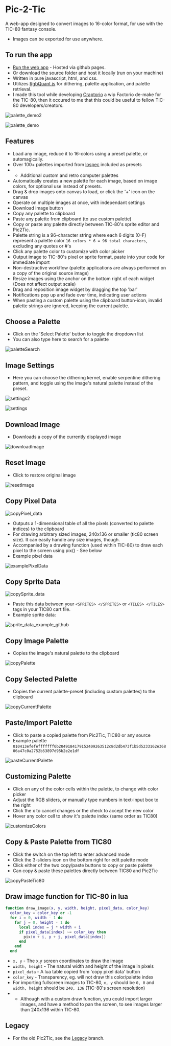 # Pic-2-Tic

A web-app designed to convert images to 16-color format, for use with the TIC-80 fantasy console.
- Images can be exported for use anywhere.

## To run the app
- [Run the web app](https://archaicvirus.github.io/Pic-2-Tic/) - Hosted via github pages.
- Or download the source folder and host it locally (run on your machine)
- Written in pure javascript, html, and css.
- Utilizes [RgbQuant.js](https://github.com/leeoniya/RgbQuant.js) for dithering, palette application, and palette retrieval.
- I made this tool while developing [Craptorio](https://github.com/archaicvirus/Craptorio) a wip Factorio de-make for the TIC-80, then it occured to me that this could be useful to fellow TIC-80 developers/creators.

![palette_demo2](https://github.com/archaicvirus/Pic-2-Tic/assets/25288625/7d45f458-2ca3-45cd-8b02-fa57edcf6af6)

![palette_demo](https://github.com/archaicvirus/Pic-2-Tic/assets/25288625/c5654afd-5c4e-4e42-bdd0-08a7c6d42048)

## Features
- Load any image, reduce it to 16-colors using a preset palette, or automagically.
- Over 100+ palettes imported from [lospec](https://lospec.com/) included as presets
- + Additional custom and retro computer palettes
- Automatically creates a new palette for each image, based on image colors, for optional use instead of presets.
- Drag & drop images onto canvas to load, or click the '+' icon on the canvas
- Operate on multiple images at once, with independant settings
- Download image button
- Copy any palette to clipboard
- Paste any palette from clipboard (to use custom palette)
- Copy or paste any palette directly between TIC-80's sprite editor and Pic2Tic.
- Palette string is a 96-character string where each 6 digits (0-F) represent a palette color `16 colors * 6 = 96 total characters`, excluding any quotes or #'s
- Click any palette color to customize with color picker
- Output image to TIC-80's pixel or sprite format, paste into your code for immediate import
- Non-destructive workflow (palette applications are always performed on a copy of the original source image)
- Resize images using the anchor on the bottom right of each widget (Does not affect output scale)
- Drag and reposition image widget by dragging the top 'bar'
- Notifications pop up and fade over time, indicating user actions
- When pasting a custom palette using the clipboard button-icon, invalid palette strings are ignored, keeping the current palette.

## Choose a Palette
- Click on the 'Select Palette' button to toggle the dropdown list
- You can also type here to search for a palette


![paletteSearch](https://github.com/archaicvirus/Pic-2-Tic/assets/25288625/ea5bdb3a-e17f-4233-b745-2ec3d69e7f25)



## Image Settings
- Here you can choose the dithering kernel, enable serpentine dithering pattern, and toggle using the image's natural palette instead of the preset.

![settings2](https://github.com/archaicvirus/Pic-2-Tic/assets/25288625/14a249c9-a8b7-488f-b264-180d44f7ec2b)


![settings](https://github.com/archaicvirus/Pic-2-Tic/assets/25288625/1cde7ac6-52ca-439b-9acd-ab8633b5174e)

## Download Image
- Downloads a copy of the currently displayed image

![downloadImage](https://github.com/archaicvirus/Pic-2-Tic/assets/25288625/ae3e7009-801f-496b-a99b-c43bf524f6c2)

## Reset Image
- Click to restore original image
 
![resetImage](https://github.com/archaicvirus/Pic-2-Tic/assets/25288625/dfc865f1-b280-4435-b7dc-1b21d2fd2fc8)


## Copy Pixel Data
![copyPixel_data](https://github.com/archaicvirus/Pic-2-Tic/assets/25288625/451534be-5688-4494-ac90-8bb4c573971b)
- Outputs a 1-dimensional table of all the pixels (converted to palette indices) to the clipboard
- For drawing arbitrary sized images, 240x136 or smaller (tic80 screen size). It can easily handle any size images, though.
- Accompanied by a drawing function (used within TIC-80) to draw each pixel to the screen using pix() - See below
- Example pixel data

![examplePixelData](https://github.com/archaicvirus/Pic-2-Tic/assets/25288625/2072271a-b11f-488a-8e06-ba9f891c26d5)


## Copy Sprite Data
![copySprite_data](https://github.com/archaicvirus/Pic-2-Tic/assets/25288625/657026f0-ae9e-40c4-82b5-69a0342ab8c6)

- Paste this data between your `<SPRITES> </SPRITES>` or `<TILES> </TILES>` tags in your TIC80 cart file.
- Example sprite data:

![sprite_data_example_github](https://github.com/archaicvirus/Pic-2-Tic/assets/25288625/1e10e8d6-540b-4145-aabd-7f94bdf14fb6)


## Copy Image Palette
- Copies the image's natural palette to the clipboard

![copyPalette](https://github.com/archaicvirus/Pic-2-Tic/assets/25288625/302c3807-cb8c-4598-82e7-297a332a8c48)


## Copy Selected Palette
- Copies the current palette-preset (including custom palettes) to the clipboard

![copyCurrentPalette](https://github.com/archaicvirus/Pic-2-Tic/assets/25288625/5150264a-f0a7-498d-8057-8ccb9a6cab20)


## Paste/Import Palette
- Click to paste a copied palette from Pic2Tic, TIC80 or any source
- Example palette `010413efefefffffff0b2049184179152409263512c8d2db473f1b5d5233162e36806a47c0a2752b53897d95b2e2e1df`

![pasteCurrentPalette](https://github.com/archaicvirus/Pic-2-Tic/assets/25288625/6a8cf8e9-0b8b-4dee-bba0-4a4de67d41aa)



## Customizing Palette
- Click on any of the color cells within the palette, to change with color picker
- Adjust the RGB sliders, or manually type numbers in text-input box to the right
- Click the x to cancel changes or the check to accept the new color
- Hover any color cell to show it's palette index (same order as TIC80)

![customizeColors](https://github.com/archaicvirus/Pic-2-Tic/assets/25288625/9d7c0792-106f-4057-8de3-cd4db79706d4)

## Copy & Paste Palette from TIC80
- Click the switch on the top left to enter advanced mode
- Click the 3-sliders icon on the bottom right for edit palette mode
- Click either of the two copy/paste buttons to copy or paste palette
- Can copy & paste these palettes directly between TIC80 and Pic2Tic

![copyPasteTic80](https://github.com/archaicvirus/Pic-2-Tic/assets/25288625/7b1e6e0a-8d82-4b26-a582-60deee4b16ef)



## Draw image function for TIC-80 in lua

```lua
function draw_image(x, y, width, height, pixel_data, color_key)
  color_key = color_key or -1
  for i = 0, width - 1 do
    for j = 0, height - 1 do
      local index = j * width + i
      if pixel_data[index] ~= color_key then
        pix(x + i, y + j, pixel_data[index])
      end
    end
  end
```

- `x, y` - The x,y screen coordinates to draw the image
- `width, height` - The natural width and height of the image in pixels
- `pixel_data` - A lua table copied from 'copy pixel data' button
- `color_key` - Transparency, eg. will not draw this color/palette index
- For importing fullscreen images to TIC-80, `x, y` should be `0, 0` and `width, height` should be `240, 136` (TIC-80's screen resolution)
- - Although with a custom draw function, you could import larger images, and have a method to pan the screen, to see images larger than 240x136 within TIC-80.

## Legacy
- For the old Pic2Tic, see the [Legacy](https://github.com/archaicvirus/Pic-2-Tic/tree/legacy) branch.

